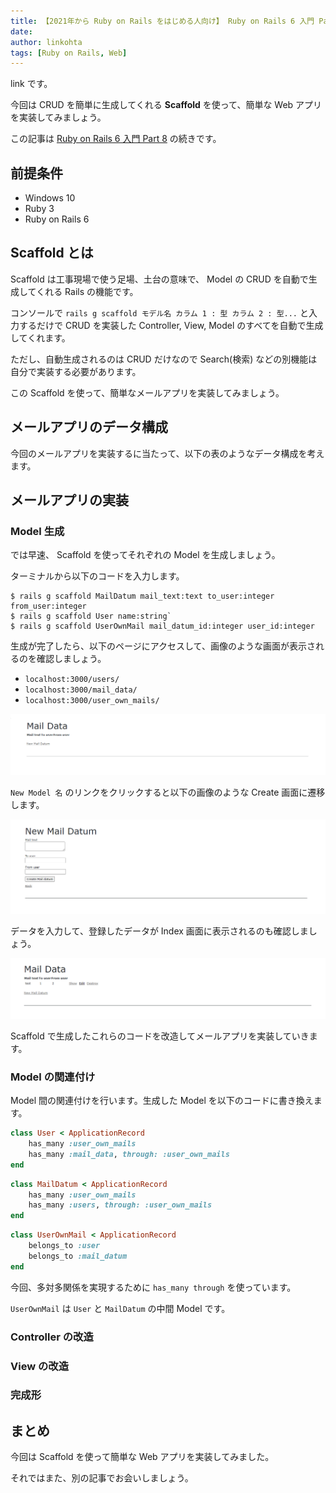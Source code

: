 ```yaml
---
title: 【2021年から Ruby on Rails をはじめる人向け】 Ruby on Rails 6 入門 Part 9 ～ Scaffold で簡単に Web アプリを実装する方法～
date: 
author: linkohta
tags: [Ruby on Rails, Web]
---
```


link です。

今回は CRUD を簡単に生成してくれる **Scaffold** を使って、簡単な Web アプリを実装してみましょう。

この記事は [Ruby on Rails 6 入門 Part 8](/ruby-on-rails8/) の続きです。

## 前提条件

- Windows 10
- Ruby 3
- Ruby on Rails 6

## Scaffold とは

Scaffold は工事現場で使う足場、土台の意味で、 Model の CRUD を自動で生成してくれる Rails の機能です。

コンソールで `rails g scaffold モデル名 カラム 1 : 型 カラム 2 : 型...` と入力するだけで CRUD を実装した Controller, View, Model のすべてを自動で生成してくれます。

ただし、自動生成されるのは CRUD だけなので Search(検索) などの別機能は自分で実装する必要があります。

この Scaffold を使って、簡単なメールアプリを実装してみましょう。

## メールアプリのデータ構成

今回のメールアプリを実装するに当たって、以下の表のようなデータ構成を考えます。

## メールアプリの実装

### Model 生成

では早速、 Scaffold を使ってそれぞれの Model を生成しましょう。

ターミナルから以下のコードを入力します。

```
$ rails g scaffold MailDatum mail_text:text to_user:integer from_user:integer
$ rails g scaffold User name:string`
$ rails g scaffold UserOwnMail mail_datum_id:integer user_id:integer
```

生成が完了したら、以下のページにアクセスして、画像のような画面が表示されるのを確認しましょう。

- `localhost:3000/users/`
- `localhost:3000/mail_data/`
- `localhost:3000/user_own_mails/` 

![](images/2021-11-02_16h50_05.png)

`New Model 名` のリンクをクリックすると以下の画像のような Create 画面に遷移します。

![](images/2021-11-02_16h50_09.png)

データを入力して、登録したデータが Index 画面に表示されるのも確認しましょう。

![](images/2021-11-02_16h50_23.png)

Scaffold で生成したこれらのコードを改造してメールアプリを実装していきます。

### Model の関連付け

Model 間の関連付けを行います。生成した Model を以下のコードに書き換えます。

```rb:app/models/user.rb
class User < ApplicationRecord
    has_many :user_own_mails
    has_many :mail_data, through: :user_own_mails
end
```

```rb:app/models/mail_datum.rb
class MailDatum < ApplicationRecord
    has_many :user_own_mails
    has_many :users, through: :user_own_mails
end
```

```rb:app/models/user_own_mail.rb
class UserOwnMail < ApplicationRecord
    belongs_to :user
    belongs_to :mail_datum
end
```

今回、多対多関係を実現するために `has_many through` を使っています。

`UserOwnMail` は `User` と `MailDatum` の中間 Model です。

### Controller の改造

### View の改造

### 完成形

## まとめ

今回は Scaffold を使って簡単な Web アプリを実装してみました。

それではまた、別の記事でお会いしましょう。
